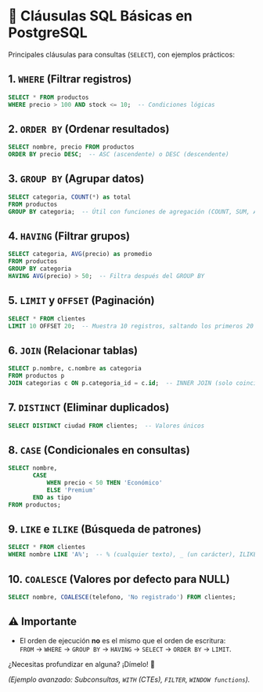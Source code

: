 # 📌 Cláusulas SQL Básicas en PostgreSQL

Principales cláusulas para consultas (`SELECT`), con ejemplos prácticos:

## 1. `WHERE` (Filtrar registros)

```sql
SELECT * FROM productos
WHERE precio > 100 AND stock <= 10;  -- Condiciones lógicas
```

## 2. `ORDER BY` (Ordenar resultados)

```sql
SELECT nombre, precio FROM productos
ORDER BY precio DESC;  -- ASC (ascendente) o DESC (descendente)
```

## 3. `GROUP BY` (Agrupar datos)

```sql
SELECT categoria, COUNT(*) as total
FROM productos
GROUP BY categoria;  -- Útil con funciones de agregación (COUNT, SUM, AVG)
```

## 4. `HAVING` (Filtrar grupos)

```sql
SELECT categoria, AVG(precio) as promedio
FROM productos
GROUP BY categoria
HAVING AVG(precio) > 50;  -- Filtra después del GROUP BY
```

## 5. `LIMIT` y `OFFSET` (Paginación)

```sql
SELECT * FROM clientes
LIMIT 10 OFFSET 20;  -- Muestra 10 registros, saltando los primeros 20
```

## 6. `JOIN` (Relacionar tablas)

```sql
SELECT p.nombre, c.nombre as categoria
FROM productos p
JOIN categorias c ON p.categoria_id = c.id;  -- INNER JOIN (solo coincidencias)
```

## 7. `DISTINCT` (Eliminar duplicados)

```sql
SELECT DISTINCT ciudad FROM clientes;  -- Valores únicos
```

## 8. `CASE` (Condicionales en consultas)

```sql
SELECT nombre,
       CASE
           WHEN precio < 50 THEN 'Económico'
           ELSE 'Premium'
       END as tipo
FROM productos;
```

## 9. `LIKE` e `ILIKE` (Búsqueda de patrones)

```sql
SELECT * FROM clientes
WHERE nombre LIKE 'A%';  -- % (cualquier texto), _ (un carácter), ILIKE (insensible a mayúsculas)
```

## 10. `COALESCE` (Valores por defecto para NULL)

```sql
SELECT nombre, COALESCE(telefono, 'No registrado') FROM clientes;
```

## ⚠️ Importante

- El orden de ejecución **no** es el mismo que el orden de escritura:  
  `FROM` → `WHERE` → `GROUP BY` → `HAVING` → `SELECT` → `ORDER BY` → `LIMIT`.

¿Necesitas profundizar en alguna? ¡Dímelo! 🎯

_(Ejemplo avanzado: Subconsultas, `WITH` (CTEs), `FILTER`, `WINDOW functions`)._
